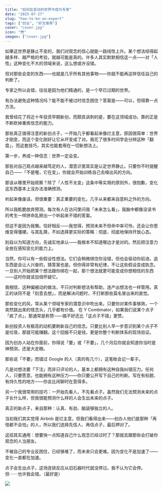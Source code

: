 ```yaml
---
title: "如何在变动的世界中成为专家"
date: "2025-07-27"
slug: "how-to-be-an-expert"
tags: ["创业", "好文推荐"]
cover: "cover.jpg"
icon: "😎"
images: ["cover.jpg"]
---
```

如果这世界是静止不变的，我们对观念的信心就能一路线性上升。某个想法经得起越多样、越严格的考验，就越可能是真的。许多人其实默默相信这一点——对「人性」这种变化不大的领域来说，这么想或许没错。



但对那些会变的东西——也就是几乎所有其他事物——你就不能再这样信任自己的判断了。



专家之所以会错，往往是因为他们精通的，是一个早已过期的世界。



有办法避免这种情况吗？能不能不被过时信念困住？答案是——可以，但得靠一点方法。



我曾经花了将近十年投资早期新创，而颇具讽刺的是，要在这领域成功，靠的正是不断砍掉重练信念的能力。



那些真正值得注意的新创点子，一开始几乎都看起来像烂主意，原因很简单：世界才刚变，而这个变化刚好让它从坏变成了对。我花了很多时间学会分辨这种「翻盘」，而这套技巧，其实也能套用在一切新想法上。



第一步，养成一种信念：世界一定会变。



那些对自己观点越来越笃定的人，潜意识里其实是认定世界静止。只要你不时提醒自己——「不是喔，它在变」，你就会开始训练自己去嗅出风的方向。



那该从哪里开始观察？除了「人性不太变」这条中等实用的原则外，很抱歉，变化这东西基本上没办法准确预测。



听起来像废话，但很重要：真正重要的变化，几乎从来都来自意料之外的方向。



所以我乾脆放弃预测。每次有人在访问里问我「未来怎么看」，我脑中都像没读书的考生一样拼命乱掰出一个听起来不错的答案。



但这不是因为我懒。恰好相反——我觉得，预测未来不但命中率可怜，还会让你思维变得僵硬。与其乱猜，不如选择更实际的策略：彻底、彻底地保持开放心态。



别自以为知道方向，先诚实地承认——我根本不知道哪边才是对的。然后把注意力全放在感知变化的能力上。



当然，你可以有一些假设性想法。它们会稍微绑住你没错，但也会驱动你前进。追东西是会让人兴奋的，猜答案也是。但你得非常有纪律，不让这些假设变成执念。
一旦别人开始把某个想法跟你绑在一起，那个想法就更可能变成你想相信的东西——这时你就该加倍怀疑它。



我相信，这种偏被动的做法，不只对判断想法有帮助，连产出想法也一样管用。真正的诀窍不是「刻意去想」，而是解决问题时，不打断那些莫名冒出来的直觉。



那些变化的风，常从某个领域专家的潜意识中吹出来。只要你对某件事够熟，一个突然跳出来的怪念头，几乎都有价值。
在 Y Combinator，如果我们说某个点子「疯了点」，那通常是称赞——搞不好还比「这点子不错」更赞。



新创投资人有极高的动机要刷新自己的信念。只要比别人早一步意识到某个点子不是垃圾，那就可能赚翻。这个回报不只是钱，更是你整个判断体系的现场验证。



因为创办人站在你面前，你得说「要」或「不要」，几个月后你就会知道你当时是神预测，还是大走眼。



那些说「不要」而错过 Google 的人（真的有几个），这笔帐会记一辈子。



凡是对想法要「下注」而非只评论的人，基本上都拥有这种自我纠错压力。任何人，只要愿意，也能拥有这种压力——你只要公开写下自己的判断。写在有标题、有持久性的地方——你会比闲聊时在意得多。



另一个我很常用的技巧：一开始先看人，不先看点子。虽然我们无法预测未来的点子长什么样，但我很能预测什么样的人会生出未来的点子。



真正的新点子，来自那种：认真、有劲、脑袋够独立的人。



当初我们其实觉得 Airbnb 是烂主意，但我们看得出来——创办人他们是那种「再怪都不会怕」的人，所以我们选择先信人、再信点子，最后押对了。



这招其实通用：想要快一点知道自己什么观念已经过时了？那就去跟那些会打破你观念的人当朋友。



不被自己的专业反困住，已经够难了，而未来只会更难。因为变化不是加速了——变化一直都在加速。



点子会生出点子，这场连锁反应从旧石器时代就没停过。我不认为它会停。
但⋯⋯也许我会错。（最好是）




![](https://prod-files-secure.s3.us-west-2.amazonaws.com/112d0858-5090-4d34-a606-b75eb8d65fd2/46476355-9cf3-4e99-9b7a-3531bc426380/1000202064.png?X-Amz-Algorithm=AWS4-HMAC-SHA256&X-Amz-Content-Sha256=UNSIGNED-PAYLOAD&X-Amz-Credential=ASIAZI2LB4663GNCQWR7%2F20250813%2Fus-west-2%2Fs3%2Faws4_request&X-Amz-Date=20250813T035023Z&X-Amz-Expires=3600&X-Amz-Security-Token=IQoJb3JpZ2luX2VjENz%2F%2F%2F%2F%2F%2F%2F%2F%2F%2FwEaCXVzLXdlc3QtMiJHMEUCIED56ygZ5hXR5OMLnakGTGhZVXIpxlZU%2BbTTF5IZJ7UvAiEA5cfuRjGxRnb37B9z4Y6iuxIgQj%2Fomtu%2F1Hwv73zgkmkq%2FwMIJRAAGgw2Mzc0MjMxODM4MDUiDA7cjjORXg4LNyaPJircA4u%2FUKG3Yhjr%2B%2BnSJWa0mhuuulS%2B%2BJMfY%2BMYMLHmwjqOxSc%2F20JFgz0hru3V11f%2BnbrU9ylNeSzgmluRsCTdQy4KdjUTrSr2kkLp3dXupYYUyxmteMGsF5ALTAV0Qtjenx42VQDeBU7FdTyZj4ge9Ul41AG33ie7WIGTMUgVS2nUlHEv29JEHrOxTVhRHnChgutzpuoF49hG6Hgc5WgFTgV6YKyXh%2BbYevd9ewdq4EC4QsXDxIAHnkGPPj6lz868fZOB1diy2yH1U2CCQ9Zm8y0ScpowGMdFui9voWwC2TCuWY31Zfn1kEdfe6CiiWuB56LAPnO6mIgVjp20okUsH4CtRUKSOSFgT%2B3f0v7nYBN5NhwZ0maQMq7207x6dbcD8oLi3lZvvnSJ9Y%2BBbCs9gehv%2Fii6bYP0hOUtlaFLFXQ1hMB%2B91WoUoPXVN11BRng0S9BHDUmvaH409QRMccIHnLNzt4fiarRlUA9b9t4os1LguDqfXhP8zjpV6Ox6JWZsLXWAV3n6T3wkXvw2iE1UnGT%2BxTESvCLbG%2ButScP8aGUjAeqsUkl4O8zTxb9vLbCP6znNNCbgDJPP%2BAk6fAe3sAXVVfqQiVJQfKCeZpYAIkcn8c5yllKyax%2FmRWAMJ2S8MQGOqUB5dhHEoxeI8aFA05mq2i0ZB10KGzBJh1Y%2FUTrA%2BI4O5heEZVQcq%2BCIT2FfFiGXBAyy477Q5xGkB%2FWufFyxSvaE3hqgvWG3Dcspo0asYk9%2FZuTvcMHqtH572B1hbZ5ofGe%2BCXWUI936wV0t6ndGDUiWVnzYmxz39mLuJCUYJqAu0S76FYmYZeu5hpZJJvi0I3PM6e1YOpKTj%2F%2FGEaoeycTsK4TpM%2Fb&X-Amz-Signature=744d9cbaeff834cb2b90883696a3f6949a75de6e75b2c4c693588574aef04e19&X-Amz-SignedHeaders=host&x-amz-checksum-mode=ENABLED&x-id=GetObject)

